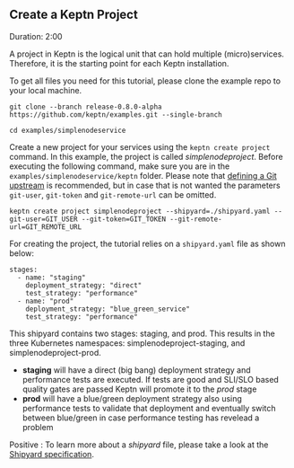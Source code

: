 ## Create a Keptn Project
Duration: 2:00

A project in Keptn is the logical unit that can hold multiple (micro)services. Therefore, it is the starting point for each Keptn installation.

To get all files you need for this tutorial, please clone the example repo to your local machine.
```
git clone --branch release-0.8.0-alpha https://github.com/keptn/examples.git --single-branch

cd examples/simplenodeservice
```

Create a new project for your services using the `keptn create project` command. In this example, the project is called *simplenodeproject*. Before executing the following command, make sure you are in the `examples/simplenodeservice/keptn` folder.
Please note that [defining a Git upstream](https://keptn.sh/docs/0.8.x/manage/project/#select-git-based-upstream) is recommended, but in case that is not wanted the parameters `git-user`, `git-token` and `git-remote-url` can be omitted.

```
keptn create project simplenodeproject --shipyard=./shipyard.yaml --git-user=GIT_USER --git-token=GIT_TOKEN --git-remote-url=GIT_REMOTE_URL
```

For creating the project, the tutorial relies on a `shipyard.yaml` file as shown below:

```
stages:
  - name: "staging"
    deployment_strategy: "direct"
    test_strategy: "performance"
  - name: "prod"
    deployment_strategy: "blue_green_service"
    test_strategy: "performance"
```

This shipyard contains two stages: staging, and prod. This results in the three Kubernetes namespaces: simplenodeproject-staging, and simplenodeproject-prod.

* **staging** will have a direct (big bang) deployment strategy and performance tests are executed. If tests are good and SLI/SLO based quality gates are passed Keptn will promote it to the *prod* stage
* **prod** will have a blue/green deployment strategy also using performance tests to validate that deployment and eventually switch between blue/green in case performance testing has revelead a problem

Positive
: To learn more about a *shipyard* file, please take a look at the [Shipyard specification](https://github.com/keptn/spec/blob/master/shipyard.md).

